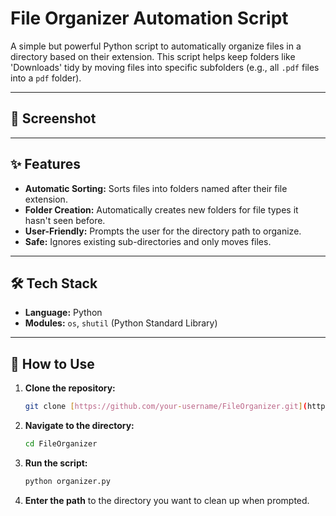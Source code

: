 # File Organizer Automation Script

A simple but powerful Python script to automatically organize files in a directory based on their extension. This script helps keep folders like 'Downloads' tidy by moving files into specific subfolders (e.g., all `.pdf` files into a `pdf` folder).

---

## 📸 Screenshot

---

## ✨ Features

- **Automatic Sorting:** Sorts files into folders named after their file extension.
- **Folder Creation:** Automatically creates new folders for file types it hasn't seen before.
- **User-Friendly:** Prompts the user for the directory path to organize.
- **Safe:** Ignores existing sub-directories and only moves files.

---

## 🛠️ Tech Stack

- **Language:** Python
- **Modules:** `os`, `shutil` (Python Standard Library)

---

## 🚀 How to Use

1.  **Clone the repository:**
    ```bash
    git clone [https://github.com/your-username/FileOrganizer.git](https://github.com/your-username/FileOrganizer.git)
    ```
2.  **Navigate to the directory:**
    ```bash
    cd FileOrganizer
    ```
3.  **Run the script:**
    ```bash
    python organizer.py
    ```
4.  **Enter the path** to the directory you want to clean up when prompted.
